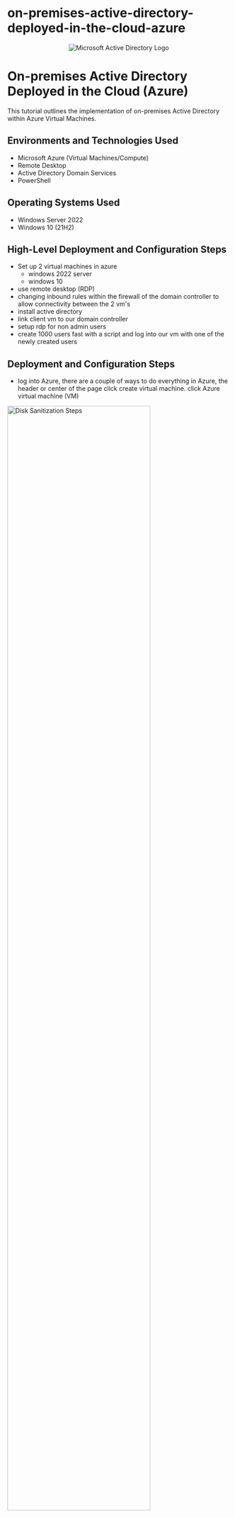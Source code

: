 # on-premises-active-directory-deployed-in-the-cloud-azure
<p align="center">
<img src="https://i.imgur.com/pU5A58S.png" alt="Microsoft Active Directory Logo"/>
</p>

<h1>On-premises Active Directory Deployed in the Cloud (Azure)</h1>
This tutorial outlines the implementation of on-premises Active Directory within Azure Virtual Machines.<br />



<h2>Environments and Technologies Used</h2>

- Microsoft Azure (Virtual Machines/Compute)
- Remote Desktop
- Active Directory Domain Services
- PowerShell

<h2>Operating Systems Used </h2>

- Windows Server 2022
- Windows 10 (21H2)

<h2>High-Level Deployment and Configuration Steps</h2>

- Set up 2 virtual machines in azure
  - windows 2022 server
  - windows 10
- use remote desktop (RDP)
- changing inbound rules within the firewall of the domain controller to allow connectivity between the 2 vm's
- install active directory
- link client vm to our domain controller
- setup rdp for non admin users
- create 1000 users fast with a script and log into our vm with one of the newly created users

<h2>Deployment and Configuration Steps</h2>

- log into Azure, there are a couple of ways to do everything in Azure, the header or center of the page click create virtual machine.
click Azure virtual machine (VM)
<p>
<img src="https://imgur.com/0QMrH4G.png" height="80%" width="80%" alt="Disk Sanitization Steps"/>
</p>
<p>
    
- name your VM anything you want in this case we named it dc-1

- resource group is automatically given a name but you can change it.
- change the region to your own, we used west US 3
- choose the size of the server taking into account what you will be using it for. we chose Standard e2 v3- 2vcpus, 16 gib memory
- create a username and password (just remember your credentials!)
- make sure to check your box (bottom left)
- we can go ahead and skip everything else and click review/create
- if you get the go ahead in the form of "validation passed" click create and were good to go, let it set up your machine.

</p>
<br />

<p>
<img src="https://imgur.com/tbajTdo.png" height="80%" width="80%" alt="Disk Sanitization Steps"/>
</p>
<p>
    
-  Repeat the same process for our 2nd vm but using windows 10 for the operating system.
-  again name it whatever you want in this case we named it client-1
-  set the resource group to the same one created for the first virtual machine.
-  keep the size of the vcpus the same as the first machine
    -  also use the same location in the first one we used west US 3  
-  Change authentication to "Password"
-  here we are changing the dc controller network interface(nic) from dynamic to static (so it doesn't change)
-  go into dc1 on azure, click networking on left, click network interface "dc-1846 (in blue)

<p>
<img src="https://imgur.com/nSpyl3O.png" height="80%" width="80%" alt="Disk Sanitization Steps"/>

</p>
<p>
1

-  click ip configurations 

-  center of page click the box with the info example private ip address, ip version ect.
</p>
<br />

<p>
<img src="https://imgur.com/XyEeLg7.png" height="80%" width="80%" alt="Disk Sanitization Steps"/>
</p>
<p>
1a

-  then click static to actually change it then save.
</p>
<br />

<p>
<img src="https://imgur.com/JWI7oFz.png" height="80%" width="80%" alt="Disk Sanitization Steps"/>
</p>
<p>
2a

-  now we are going to open both dc1 and client1 from azure to check to make sure they have the same v-net
-  log into dc1 from azure and copy the private ip address
-  press the windows button on your keyboard, type remote desktop and open it, log into client1 remotely 
-  once inside client1 ping dc1 private ip address(to see it fail), windows button, type cmd prompt, type "ping -t 10.0.0.5(whatever your ip address is)"
-  log into dc1 remotely by copying the ip address from azure and opening the windows prompt and remote desktop connection
-  were going open up the firewall to allow client 1 to successfully ping
-  press the window button, type wfmsc(windows firewall) or type firewall click windows defender firewall with advanced security
-  click inbound rules
-  sort by protocol, your looking for icmpv4(client 1 previous ping failure)
-  in the name section find "icmp echo request", right click and click enable rule as seen below do it for both rules.
-  now check back on client 1 to see the ping is getting a reply instead of timing out.
-  to stop ping press control c 

</p>
<br />

<p>
<img src="https://imgur.com/WfBAXlc.png" height="80%" width="80%" alt="Disk Sanitization Steps"/>
</p>
<p>
6

-  now were going to install active directory to make dc 1 and actual domain controller
-  using server manager(if not open click start and search server manager)
-  go to add roles and features, click next, next
-  make sure for destination server it has dc 1
-  then check the box that says active directory DOMAIN SERVICES make sure its the right one then click add features, next all the way through to install.

</p>
<br />

<p>
<img src="https://imgur.com/QgBqoWR.png" height="80%" width="80%"alt="Disk Sanitization Steps"/>
</p>
<p>
8
</p>
<br />

<p>
<img src="https://imgur.com/eF3DpWa.png" height="80%" width="80%"alt="Disk Sanitization Steps"/>
</p>
<p>
8a

-  at the top right there is an exclamation point, click it and look for the blue writing that says promote this server to a domain controller
</p>
<br />


<p>
<img src="https://imgur.com/gC60m9n.png" height="80%" width="80%" alt="Disk Sanitization Steps"/>
</p>
<p>
9

-  click add a new forest, type in what you want to name your domain ex something.com then next
-  make a password (we are never going to use it but good practice to remember it)
-  then next all through to install 
-  wait for it to install and set up domain, it will automatically restart at end so you will have to sign back in using the proper name because its a domain now
-  something.com\whatever user name you had previously signed in with, make sure the slash is facing the right way.
</p>
<br />

<p>
<img src="https://imgur.com/SyYziLJ.png" height="80%" width="80%" alt="Disk Sanitization Steps"/>
</p>
<p>
9a
</p>
<br />

<p>
<img src="https://imgur.com/XOayICj.png" height="80%" width="80%" alt="Disk Sanitization Steps"/>
</p>
<p>
9b
</p>
<br />

<p>
<img src="https://imgur.com/339lmll.png" height="80%" width="80%" alt="Disk Sanitization Steps"/>
</p>
<p>
10

-  so as with most things computer related there are a couple of ways you can open active directory, you can go to tools in the server manager dashboard and click active directory users and computers or click start and search active directory.

</p>
<br />

<p>
<img src="https://imgur.com/X8gLd5C.png" height="80%" width="80%" alt="Disk Sanitization Steps"/>
</p>
<p>
11

-  at the top left you will see the domain name we just created, right click go to new, then organizational unit and create a file name Employees and another file called Admins.

</p>
<br />

<p>
<img src="https://imgur.com/mTY2Hl5.png" height="80%" width="80%" alt="Disk Sanitization Steps"/>
</p>
<p>
11a
</p>
<br />

<p>
<img src="https://imgur.com/KMJwINr.png" height="80%" width="80%" alt="Disk Sanitization Steps"/>
</p>
<p>
11b
</p>
<br />

<p>
<img src="https://imgur.com/hMdcgNu.png" height="80%" width="80%" alt="Disk Sanitization Steps"/>
</p>
<p>
12

-  go to the new admins folder right click, new user, jane doe, user log in jane_admin, next,set password, for this purpose uncheck "user must change password at next login" normally we leave this alone but this is practice, and an unnecessary step in this case.
-  make sure to remember the name and password!
</p>
<br />

<p>
<img src="https://imgur.com/jSTbWVp.png" height="80%" width="80%" alt="Disk Sanitization Steps"/>
</p>
<p>
13-48
</p>
<br />

<p>
<img src="https://imgur.com/yKURgYH.png" height="80%" width="80%" alt="Disk Sanitization Steps"/>
</p>
<p>
13-52

-  so now Jane is in the admin folder but not actually and admin, to do that we have to go into the admin folder right click on jane, go to properties, then "member of" tab
-  click add, type domain and the check names button to the right will light up, click that, click domain admins in the multiple names found section, then apply, then ok
</p>
<br />

<p>
<img src="https://imgur.com/k5mMxPa.png" height="80%" width="80%" alt="Disk Sanitization Steps"/>
</p>
<p>
14-35

-  now log out of remote desktop and log back in as something.com\jane_admin
-  when logging back in if that isn't the selcted name in remote desktop click more choices.
-  we are going to be using this name from now on.
</p>
<br />

<p>
<img src="https://imgur.com/a4eCwKs.png" height="80%" width="80%" alt="Disk Sanitization Steps"/>
</p>
<p>
14-45

-  now we need to point client 1 dns to use dc 1 and it's domain name server.
-  to do this we have to copy dc 1 private ip address in the azure portal
-  now we go to client 1 (in azure) click networking on left side, then click next to network interface the blue section that says client-1138(or whatever the number say)
-  then click dns servers (on left side of page), click custom, paste dc 1 private ip address in making sure there are no spaces, click save (top left)
-  once it's done updating we are going to restart client 1 from the azure portal (button on top) this will flush it's exsisting dns settings and make it use what we just entered.
-  when we log back in we have to use the original name and password because it isn't joined to the domain just yet do not use jane_admin.
</p>
<br />


<p>
<img src="https://imgur.com/G0x2Aip.png" height="80%" width="80%" alt="Disk Sanitization Steps"/>
</p>
<p>
17
</p>
<br />

<p>
<img src="https://imgur.com/PXLx9i7.png" height="80%" width="80%" alt="Disk Sanitization Steps"/>
</p>
<p>
17a

-  now that were logged back in under our original name we can do some observations.
-  open the command line by pressing the window button and typing cmd, type whoami, type hostname, type ipconfig/all
-  now we see our new dns server settings making sure they match dc 1 dns we are good to go.

</p>
<br />

<p>
<img src="https://imgur.com/IFT5qjZ.png" height="80%" width="80%" alt="Disk Sanitization Steps"/>
</p>
<p>
18

-  now we actually point client 1 server to use dc 1, right click the start menu, go to settings or system or system properties as long you find the rename this pc (advanced) button on the right hand side, or advanced system settings or system properties and see rename this computer and click the change button then in computer name/domain changes, click the domain dot and enter your domain in this case it was something.com then ok

</p>
<br />

<p>
<img src="https://imgur.com/hn6yc35.png" height="80%" width="80%" alt="Disk Sanitization Steps"/>
</p>
<p>
19

-  the promt will pop up with credentials we will use jane_admin credentials if successful a little window will pop up saying welcome to something.com(it could pop up behind one of your current windows so minimize them and you will see it, click ok

-  the computer will ask to restart say ok
</p>
<br />

<p>
<img src="https://imgur.com/UaxFEXo.png" height="80%" width="80%" alt="Disk Sanitization Steps"/>
</p>
<p>
19a

-copy client 1 ip address

-  log back into client one with "domain name" ours was something.com\jane_admin (make sure the slash is the right way
-  click more choices and choose jane_admin for the username
-  right click start menu, go to system, remote desktop(in blue, right hand side), click select users that can remotely access this pc under the user accounts heading.

</p>
<br />


<p>
<img src="https://imgur.com/aqvkhfY.png" height="80%" width="80%" alt="Disk Sanitization Steps"/>
</p>
<p>
23

-  click add, type domain users, check names, click ok, ok, now all users can access this pc remotely.
</p>
<br />


<p>
<img src="https://imgur.com/LTVUuxD.png" height="80%" width="80%" alt="Disk Sanitization Steps"/>
</p>
<p>
24

</p>
<br />


<p>
<img src="https://imgur.com/a6AVjiB.png" height="80%" width="80%" alt="Disk Sanitization Steps"/>
</p>
<p>
24a

-  log back into dc 1 as jane_admin
-  go to the start menu search and open powershell ice as an ADMINISTRATOR
-  create a new page(top left)

</p>
<br />


<p>
<img src="https://imgur.com/73oekUb.png" height="80%" width="80%" alt="Disk Sanitization Steps"/>
</p>
<p>
28

-  go to the website below and copy the script to paste into powershell
 -  https://github.com/joshmadakor1/AD_PS/blob/master/Generate-Names-Create-Users.ps1 
-  after you paste in powershell scroll down to the bottom of the script look for -Path "ou=_EMPLOYEES,$(([ADSI]`"").distinguishedName)" ` that "_EMPLOYEES" needs to be spelled the same with the underscore as the file we created in active directory or it will not work you will get an error message, also worth noting if you are running powershell as a non-admin it will not work and the same for running powershell from client 1 it has to be in dc 1.
</p>
<br />


<p>
<img src="https://imgur.com/o7V1xZ1.png" height="80%" width="80%" alt="Disk Sanitization Steps"/>
</p>
<p>
29

-  observe all the users being created
</p>
<br />

<p>
<img src="https://imgur.com/4FaKFBz.png" height="80%" width="80%" alt="Disk Sanitization Steps"/>
</p>
<p>
30
</p>
<br />


